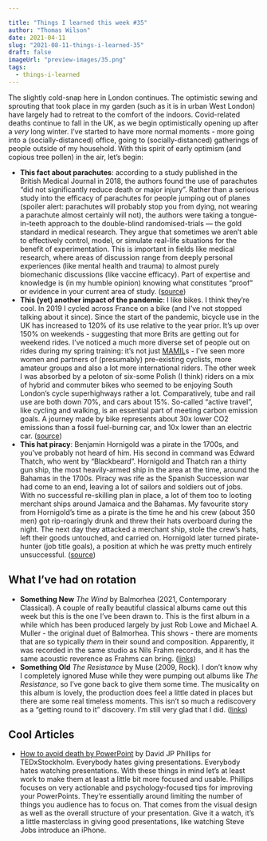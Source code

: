 ```yaml
---

title: "Things I learned this week #35"
author: "Thomas Wilson"
date: 2021-04-11
slug: "2021-08-11-things-i-learned-35"
draft: false
imageUrl: "preview-images/35.png"
tags:
  - things-i-learned
---
```


The slightly cold-snap here in London continues. The optimistic sewing and sprouting that took place in my garden (such as it is in urban West London) have largely had to retreat to the comfort of the indoors. Covid-related deaths continue to fall in the UK, as we begin optimistically opening up after a _very_ long winter. I’ve started to have more normal moments - more going into a (socially-distanced) office, going to (socially-distanced) gatherings of people outside of my household. With this spirit of early optimism (and copious tree pollen) in the air, let’s begin:

- **This fact about parachutes**: according to a study published in the British Medical Journal in 2018, the authors found the use of parachutes “did not significantly reduce death or major injury”. Rather than a serious study into the efficacy of parachutes for people jumping out of planes (spoiler alert: parachutes will probably stop you from dying, not wearing a parachute almost certainly will not), the authors were taking a tongue-in-teeth approach to the double-blind randomised-trials — the gold standard in medical research. They argue that sometimes we aren’t able to effectively control, model, or simulate real-life situations for the benefit of experimentation. This is important in fields like medical research, where areas of discussion range from deeply personal experiences (like mental health and trauma) to almost purely biomechanic discussions (like vaccine efficacy). Part of expertise and knowledge is (in my humble opinion) knowing what constitutes “proof” or evidence in your current area of study. ([source](https://www.bmj.com/content/363/bmj.k5094))
- **This (yet) another impact of the pandemic**: I like bikes. I think they’re cool. In 2019 I cycled across France on a bike (and I’ve not stopped talking about it since). Since the start of the pandemic, bicycle use in the UK has increased to 120% of its use relative to the year prior. It’s up over 150% on weekends - suggesting that more Brits are getting out for weekend rides. I’ve noticed a much more diverse set of people out on rides during my spring training: it’s not just [MAMIL](https://en.wikipedia.org/wiki/Mamil)s - I’ve seen more women and partners of (presumably) pre-existing cyclists, more amateur groups and also a lot more international riders. The other week I was absorbed by a peloton of six-some Polish (I think) riders on a mix of hybrid and commuter bikes who seemed to be enjoying South London’s cycle superhighways rather a lot. Comparatively, tube and rail use are both down 70%, and cars about 15%. So-called “active travel”, like cycling and walking, is an essential part of meeting carbon emission goals. A journey made by bike represents about 30x lower CO2 emissions than a fossil fuel-burning car, and 10x lower than an electric car. ([source](https://theconversation.com/cycling-is-ten-times-more-important-than-electric-cars-for-reaching-net-zero-cities-157163?utm_source=labnotes.org))
- **This hat piracy**: Benjamin Hornigold was a pirate in the 1700s, and you’ve probably not heard of him. His second in command was Edward Thatch, who went by “Blackbeard”. Hornigold and Thatch ran a thirty gun ship, the most heavily-armed ship in the area at the time, around the Bahamas in the 1700s. Piracy was rife as the Spanish Succession war had come to an end, leaving a lot of sailors and soldiers out of jobs. With no successful re-skilling plan in place, a lot of them too to looting merchant ships around Jamaica and the Bahamas. My favourite story from Hornigold’s time as a pirate is the time he and his crew (about 350 men) got rip-roaringly drunk and threw their hats overboard during the night. The next day they attacked a merchant ship, stole the crew’s hats, left their goods untouched, and carried on. Hornigold later turned pirate-hunter (job title goals), a position at which he was pretty much entirely unsuccessful. ([source](https://www.thevintagenews.com/2017/07/07/notorious-pirate-benjamin-hornigold-once-attacked-a-merchant-ship-only-to-steal-the-crews-hats/))

## What I’ve had on rotation

- **Something New** _The Wind_ by Balmorhea (2021, Contemporary Classical). A couple of really beautiful classical albums came out this week but this is the one I’ve been drawn to. This is the first album in a while which has been produced largely by just Rob Lowe and Michael A. Muller - the original duet of Balmorhea. This shows - there are moments that are so typically _them_ in their sound and composition. Apparently, it was recorded in the same studio as Nils Frahm records, and it has the same acoustic reverence as Frahms can bring. ([links](https://songwhip.com/balmorhea/the-wind))
- **Something Old** _The Resistance_ by Muse (2009, Rock). I don’t know why I completely ignored Muse while they were pumping out albums like _The Resistance_, so I’ve gone back to give them some time. The musicality on this album is lovely, the production does feel a little dated in places but there are some real timeless moments. This isn’t so much a rediscovery as a “getting round to it” discovery. I’m still very glad that I did. ([links](https://songwhip.com/muse/the-resistance))

## Cool Articles

- [How to avoid death by PowerPoint](https://www.youtube.com/watch?v=Iwpi1Lm6dFo) by David JP Phillips for TEDxStockholm. Everybody hates giving presentations. Everybody hates watching presentations. With these things in mind let’s at least work to make them at least a little bit more focused and usable. Phillips focuses on very actionable and psychology-focused tips for improving your PowerPoints. They’re essentially around limiting the number of things you audience has to focus on. That comes from the visual design as well as the overall structure of your presentation. Give it a watch, it’s a little masterclass in giving good presentations, like watching Steve Jobs introduce an iPhone.
